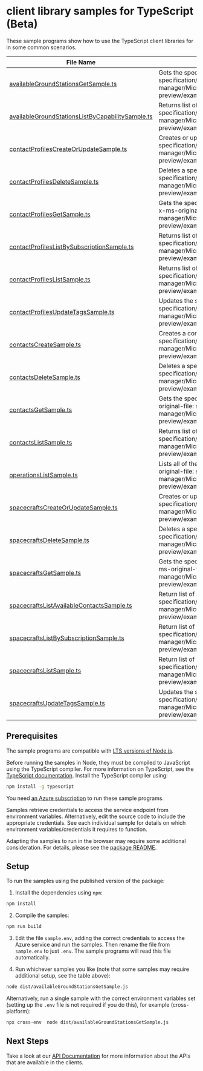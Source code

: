 # client library samples for TypeScript (Beta)

These sample programs show how to use the TypeScript client libraries for in some common scenarios.

| **File Name**                                                                                     | **Description**                                                                                                                                                                                          |
| ------------------------------------------------------------------------------------------------- | -------------------------------------------------------------------------------------------------------------------------------------------------------------------------------------------------------- |
| [availableGroundStationsGetSample.ts][availablegroundstationsgetsample]                           | Gets the specified available ground station x-ms-original-file: specification/orbital/resource-manager/Microsoft.Orbital/preview/2021-04-04-preview/examples/AvailableGroundStationGet.json              |
| [availableGroundStationsListByCapabilitySample.ts][availablegroundstationslistbycapabilitysample] | Returns list of available ground stations x-ms-original-file: specification/orbital/resource-manager/Microsoft.Orbital/preview/2021-04-04-preview/examples/AvailableGroundStationsByCapabilityList.json  |
| [contactProfilesCreateOrUpdateSample.ts][contactprofilescreateorupdatesample]                     | Creates or updates a contact profile x-ms-original-file: specification/orbital/resource-manager/Microsoft.Orbital/preview/2021-04-04-preview/examples/ContactProfileCreate.json                          |
| [contactProfilesDeleteSample.ts][contactprofilesdeletesample]                                     | Deletes a specified contact profile resource. x-ms-original-file: specification/orbital/resource-manager/Microsoft.Orbital/preview/2021-04-04-preview/examples/ContactProfileDelete.json                 |
| [contactProfilesGetSample.ts][contactprofilesgetsample]                                           | Gets the specified contact Profile in a specified resource group x-ms-original-file: specification/orbital/resource-manager/Microsoft.Orbital/preview/2021-04-04-preview/examples/ContactProfileGet.json |
| [contactProfilesListBySubscriptionSample.ts][contactprofileslistbysubscriptionsample]             | Returns list of contact profiles x-ms-original-file: specification/orbital/resource-manager/Microsoft.Orbital/preview/2021-04-04-preview/examples/ContactProfilesBySubscriptionList.json                 |
| [contactProfilesListSample.ts][contactprofileslistsample]                                         | Returns list of contact profiles x-ms-original-file: specification/orbital/resource-manager/Microsoft.Orbital/preview/2021-04-04-preview/examples/ContactProfilesByResourceGroupList.json                |
| [contactProfilesUpdateTagsSample.ts][contactprofilesupdatetagssample]                             | Updates the specified contact profile tags. x-ms-original-file: specification/orbital/resource-manager/Microsoft.Orbital/preview/2021-04-04-preview/examples/ContactProfileUpdateTag.json                |
| [contactsCreateSample.ts][contactscreatesample]                                                   | Creates a contact. x-ms-original-file: specification/orbital/resource-manager/Microsoft.Orbital/preview/2021-04-04-preview/examples/ContactCreate.json                                                   |
| [contactsDeleteSample.ts][contactsdeletesample]                                                   | Deletes a specified contact x-ms-original-file: specification/orbital/resource-manager/Microsoft.Orbital/preview/2021-04-04-preview/examples/ContactDelete.json                                          |
| [contactsGetSample.ts][contactsgetsample]                                                         | Gets the specified contact in a specified resource group x-ms-original-file: specification/orbital/resource-manager/Microsoft.Orbital/preview/2021-04-04-preview/examples/ContactGet.json                |
| [contactsListSample.ts][contactslistsample]                                                       | Returns list of contacts by spacecraftName x-ms-original-file: specification/orbital/resource-manager/Microsoft.Orbital/preview/2021-04-04-preview/examples/ContactsBySpacecraftNameList.json            |
| [operationsListSample.ts][operationslistsample]                                                   | Lists all of the available Orbital Rest API operations. x-ms-original-file: specification/orbital/resource-manager/Microsoft.Orbital/preview/2021-04-04-preview/examples/OperationsList.json             |
| [spacecraftsCreateOrUpdateSample.ts][spacecraftscreateorupdatesample]                             | Creates or updates a spacecraft resource x-ms-original-file: specification/orbital/resource-manager/Microsoft.Orbital/preview/2021-04-04-preview/examples/SpacecraftCreate.json                          |
| [spacecraftsDeleteSample.ts][spacecraftsdeletesample]                                             | Deletes a specified spacecraft resource. x-ms-original-file: specification/orbital/resource-manager/Microsoft.Orbital/preview/2021-04-04-preview/examples/SpacecraftDelete.json                          |
| [spacecraftsGetSample.ts][spacecraftsgetsample]                                                   | Gets the specified spacecraft in a specified resource group x-ms-original-file: specification/orbital/resource-manager/Microsoft.Orbital/preview/2021-04-04-preview/examples/SpacecraftGet.json          |
| [spacecraftsListAvailableContactsSample.ts][spacecraftslistavailablecontactssample]               | Return list of available contacts x-ms-original-file: specification/orbital/resource-manager/Microsoft.Orbital/preview/2021-04-04-preview/examples/AvailableContactsList.json                            |
| [spacecraftsListBySubscriptionSample.ts][spacecraftslistbysubscriptionsample]                     | Return list of spacecrafts x-ms-original-file: specification/orbital/resource-manager/Microsoft.Orbital/preview/2021-04-04-preview/examples/SpacecraftsBySubscriptionList.json                           |
| [spacecraftsListSample.ts][spacecraftslistsample]                                                 | Return list of spacecrafts x-ms-original-file: specification/orbital/resource-manager/Microsoft.Orbital/preview/2021-04-04-preview/examples/SpacecraftsByResourceGroupList.json                          |
| [spacecraftsUpdateTagsSample.ts][spacecraftsupdatetagssample]                                     | Updates the specified spacecraft tags. x-ms-original-file: specification/orbital/resource-manager/Microsoft.Orbital/preview/2021-04-04-preview/examples/SpacecraftUpdateTags.json                        |

## Prerequisites

The sample programs are compatible with [LTS versions of Node.js](https://nodejs.org/about/releases/).

Before running the samples in Node, they must be compiled to JavaScript using the TypeScript compiler. For more information on TypeScript, see the [TypeScript documentation][typescript]. Install the TypeScript compiler using:

```bash
npm install -g typescript
```

You need [an Azure subscription][freesub] to run these sample programs.

Samples retrieve credentials to access the service endpoint from environment variables. Alternatively, edit the source code to include the appropriate credentials. See each individual sample for details on which environment variables/credentials it requires to function.

Adapting the samples to run in the browser may require some additional consideration. For details, please see the [package README][package].

## Setup

To run the samples using the published version of the package:

1. Install the dependencies using `npm`:

```bash
npm install
```

2. Compile the samples:

```bash
npm run build
```

3. Edit the file `sample.env`, adding the correct credentials to access the Azure service and run the samples. Then rename the file from `sample.env` to just `.env`. The sample programs will read this file automatically.

4. Run whichever samples you like (note that some samples may require additional setup, see the table above):

```bash
node dist/availableGroundStationsGetSample.js
```

Alternatively, run a single sample with the correct environment variables set (setting up the `.env` file is not required if you do this), for example (cross-platform):

```bash
npx cross-env  node dist/availableGroundStationsGetSample.js
```

## Next Steps

Take a look at our [API Documentation][apiref] for more information about the APIs that are available in the clients.

[availablegroundstationsgetsample]: https://github.com/Azure/azure-sdk-for-js/blob/main/sdk/orbital/arm-orbital/samples/v1-beta/typescript/src/availableGroundStationsGetSample.ts
[availablegroundstationslistbycapabilitysample]: https://github.com/Azure/azure-sdk-for-js/blob/main/sdk/orbital/arm-orbital/samples/v1-beta/typescript/src/availableGroundStationsListByCapabilitySample.ts
[contactprofilescreateorupdatesample]: https://github.com/Azure/azure-sdk-for-js/blob/main/sdk/orbital/arm-orbital/samples/v1-beta/typescript/src/contactProfilesCreateOrUpdateSample.ts
[contactprofilesdeletesample]: https://github.com/Azure/azure-sdk-for-js/blob/main/sdk/orbital/arm-orbital/samples/v1-beta/typescript/src/contactProfilesDeleteSample.ts
[contactprofilesgetsample]: https://github.com/Azure/azure-sdk-for-js/blob/main/sdk/orbital/arm-orbital/samples/v1-beta/typescript/src/contactProfilesGetSample.ts
[contactprofileslistbysubscriptionsample]: https://github.com/Azure/azure-sdk-for-js/blob/main/sdk/orbital/arm-orbital/samples/v1-beta/typescript/src/contactProfilesListBySubscriptionSample.ts
[contactprofileslistsample]: https://github.com/Azure/azure-sdk-for-js/blob/main/sdk/orbital/arm-orbital/samples/v1-beta/typescript/src/contactProfilesListSample.ts
[contactprofilesupdatetagssample]: https://github.com/Azure/azure-sdk-for-js/blob/main/sdk/orbital/arm-orbital/samples/v1-beta/typescript/src/contactProfilesUpdateTagsSample.ts
[contactscreatesample]: https://github.com/Azure/azure-sdk-for-js/blob/main/sdk/orbital/arm-orbital/samples/v1-beta/typescript/src/contactsCreateSample.ts
[contactsdeletesample]: https://github.com/Azure/azure-sdk-for-js/blob/main/sdk/orbital/arm-orbital/samples/v1-beta/typescript/src/contactsDeleteSample.ts
[contactsgetsample]: https://github.com/Azure/azure-sdk-for-js/blob/main/sdk/orbital/arm-orbital/samples/v1-beta/typescript/src/contactsGetSample.ts
[contactslistsample]: https://github.com/Azure/azure-sdk-for-js/blob/main/sdk/orbital/arm-orbital/samples/v1-beta/typescript/src/contactsListSample.ts
[operationslistsample]: https://github.com/Azure/azure-sdk-for-js/blob/main/sdk/orbital/arm-orbital/samples/v1-beta/typescript/src/operationsListSample.ts
[spacecraftscreateorupdatesample]: https://github.com/Azure/azure-sdk-for-js/blob/main/sdk/orbital/arm-orbital/samples/v1-beta/typescript/src/spacecraftsCreateOrUpdateSample.ts
[spacecraftsdeletesample]: https://github.com/Azure/azure-sdk-for-js/blob/main/sdk/orbital/arm-orbital/samples/v1-beta/typescript/src/spacecraftsDeleteSample.ts
[spacecraftsgetsample]: https://github.com/Azure/azure-sdk-for-js/blob/main/sdk/orbital/arm-orbital/samples/v1-beta/typescript/src/spacecraftsGetSample.ts
[spacecraftslistavailablecontactssample]: https://github.com/Azure/azure-sdk-for-js/blob/main/sdk/orbital/arm-orbital/samples/v1-beta/typescript/src/spacecraftsListAvailableContactsSample.ts
[spacecraftslistbysubscriptionsample]: https://github.com/Azure/azure-sdk-for-js/blob/main/sdk/orbital/arm-orbital/samples/v1-beta/typescript/src/spacecraftsListBySubscriptionSample.ts
[spacecraftslistsample]: https://github.com/Azure/azure-sdk-for-js/blob/main/sdk/orbital/arm-orbital/samples/v1-beta/typescript/src/spacecraftsListSample.ts
[spacecraftsupdatetagssample]: https://github.com/Azure/azure-sdk-for-js/blob/main/sdk/orbital/arm-orbital/samples/v1-beta/typescript/src/spacecraftsUpdateTagsSample.ts
[apiref]: https://docs.microsoft.com/javascript/api/@azure/arm-orbital?view=azure-node-preview
[freesub]: https://azure.microsoft.com/free/
[package]: https://github.com/Azure/azure-sdk-for-js/tree/main/sdk/orbital/arm-orbital/README.md
[typescript]: https://www.typescriptlang.org/docs/home.html
